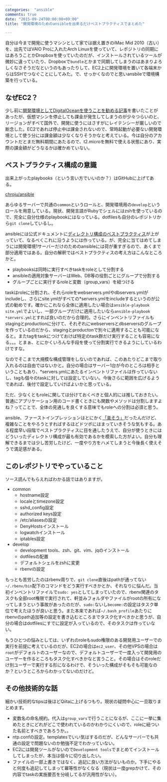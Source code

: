```yaml
---
categories:  "ansible"
comments: true
date: "2015-09-24T00:00:00+09:00"
title: "開発環境のためのansibleを出来るだけベストプラクティスでまとめた"

---
```


自分は今まで開発に使うマシンとして家では据え置きのiMac Mid 2010（古い）を、出先ではVAIO Proに入れたArch Linuxを使っていて、レポジトリの同期にはあろうことかDropboxを使っていたのだが、インストールされているツールが微妙に違っていたり、Dropboxで`bundle`とかまで同期してしまうのはあまりよろしくなさそうだなというのもあったりして、EC2上に開発環境を置いて各端末からはSSHでつなぐことにしてみた。で、せっかくなのでと思いansbileで環境構築を行っている。

## なぜEC2？

少し前に[開発環境としてDigitalOceanを使うことを勧める記事](http://chroju.github.io/blog/2015/07/20/ansible-digitalocean-vps-dev-env/)を書いたことがあったが、仮想マシンを停止しても課金が発生してしまうのが少々つらいのと、リージョンがすべて国外で、開発に使うにはさすがにレイテンシーが厳しいので断念した。EC2であれば停止中は課金されないので、常時起動が必要ない開発環境として使う分には課金額は少なくなりそうかなと考えている。今は自分のアカウントだとまだ無料期間にあたるので、t2.microを無料で使える状態にあり、実際の課金額がどうなるかは確かめていない。

## ベストプラクティス構成の意識

出来上がったplaybooks（という言い方でいいのか？）はGitHubに上げてある。

[chroju/ansible](https://github.com/chroju/ansible)

あらゆるサーバーで共通の`common`というロールと、開発環境用の`develop`というロールを用意している。現状、開発言語がRubyでシェルにはzshを使っているので、完全に自分仕様のplaybookにはなっている。dotfilesも自分のレポジトリから`git clone`しているし。

ansibleには公式ドキュメントに[ディレクトリ構成のベストプラクティス](http://docs.ansible.com/ansible/playbooks_best_practices.html)が上がっていて、なるべくこれに沿うようには作っている。が、完全に当てはめてしまうには開発環境1サーバーだけのためのansibleには荷が重すぎるので、あくまで部分適用ではある。自分の解釈ではベストプラクティスの考え方はこんなところかと。

* playbooksは同時に実行すべきtaskをroleとして分割する
* ansibleの適用対象サーバーはWeb、DB等の役割ごとにグループで分割する
* グループごとに実行するroleと変数（group_vars）を紐つける

taskはroleに分割され、それらroleをwebservers.ymlやdbservers.ymlがincludeし、さらにsite.ymlがすべての\*servers.ymlをincludeするというのが公式の勧めです。確かにこれなら全体に適用したい場合は`ansible-playbook site.yml`でよいし、一部グループだけに適用したいなら`ansible-playbook *servers.yml`とすれば良いのだから合理的。さらにインベントリファイルもstagingとproductionに分けて、それぞれにwebserversとdbserversのグループを作っているのだから、stagingとproductonで別々に適用することも可能になると。またtagをtaskにつけておけば特定のtask群だけ実行することも容易になる。。。とまぁ、とにかくいろんな手段を使って分割実行できるようにしているわけですな。

なのでそこまで大規模な構成管理をしないのであれば、このあたりどこまで取り入れるのは自由ではないかと。自分の場合はサーバー1台が今のところは相手ということもあり、\*servers.ymlにあたるインベントリファイルは作っていないし、tagも個々のtaskに対しては設定していない。今後さらに範囲を広げるようであれば、後付で設定していけばよいかと思っている。

ただ、少なくともroleに関しては分けておくべきと個人的には推しておきたい。普通にアプリケーション用のコード書くときにも関数やメソッドは分割しますよね？ってことで、全体の見通しを良くする意味でもroleへの分割は必須と思う。

ansible、ファーストインプレッションはとにかく[「楽そう」](http://chroju.github.io/blog/2015/06/25/hika-labo-ansible/)だったんだけど、複雑なことをやろうとすればするほどドツボにはまっていきそうな気もする。ある程度早い段階でベストプラクティスに目を通したうえで、自分が使うときにはどういったディレクトリ構成が最も有効であるかを模索した方がよい。自分も理解できるまでは少し苦労したけど、一度やり方をハメてしまうと今後長く使えそうで満足感がある。

## このレポジトリでやっていること

ソース読んでもらえればわかる話ではありますが。

* common
  * hostname設定
  * localeとtimezone設定
  * sshd_config設定
  * authorized keys設定
  * /etc/aliasesの設定
  * DenyHostsインストール
  * logwatchインストール
  * iptables設定
* develop
  * development tools、zsh、git、vim、jqのインストール
  * dotfilesの配置
  * デフォルトシェルをzshに変更
  * rbenvの設定

もっとも苦労したのはrbenv周りで、`git clone`直後はpathが通ってない`~/.rbenv/bin`配下のコマンドをどう実行すべきかとか、それなりに悩んだ。当初インベントリファイルで`sudo: yes`としてしまっていたので、rbenv関連のタスクも全部root権限で実行されて、軒並みフォルダやファイルがrootの所有になってしまうという事故があったのだが、`sudo:`ないし`become:`の設定はタスク単位で考えたほうが良いと思う。また本来であれば`~/.bash_profile`あたりにrbenvのpath追加等の設定を書き込むところまでタスク化すべきかと思うが、自分の場合はdotfilesにすでに設定が入っているので、そのタスクは作っていない。

もうひとつの悩みとしては、いずれのroleもsudo権限のある開発用ユーザーでの実行を前提に考えているのだが、EC2の場合は`ec2_user`、その他VPSの場合は`root`がデフォルトのユーザーなので、デフォルトユーザーで一度入って開発用のユーザーを作るところもタスク化すべきかなと言うこと。その場合はそのroleだけ別ユーザーで実行する形になるわけで、そういった構成がそもそも可能なのか？というところからわかってないのだけど。

## その他技術的な話

細かい技術的なtipsは後ほどQiitaに上げるつもり。現状の疑問中心に一旦取りまとめます。

* 変数名の命名規約。代入は`group_vars`で行うことになるが、ここに一挙に集めたときにどれがどこで使われているのかわかりにくいので、roleに紐ついた名前とすべきであろうか。。
* ntp.confの設定。templatesでいい気はするのだが、どんなサーバーでも共通の設定で問題ないのか勉強不足でわかっていない。
* EC2には開発ツールがないので`Development tools`でまとめてインストールしてしまったが、本当は個々に切り出したい。
* ファイルの一部上書きではなく、追記に良い方法がないものか。下手にやると何度も追記してしまって冪等性がなくなる（現状は一度grepかけて、その内容でtaskの実施要否を分岐してるが汎用性がない）。

